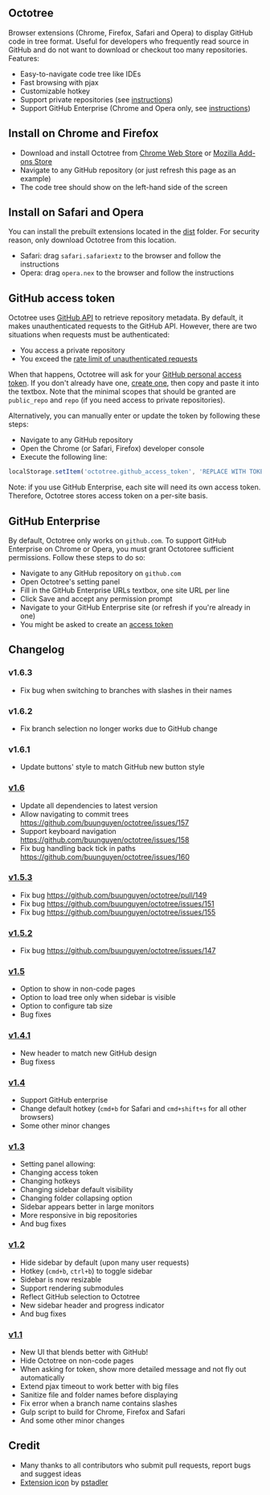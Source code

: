 ## Octotree
Browser extensions (Chrome, Firefox, Safari and Opera) to display GitHub code in tree format. Useful for developers who frequently read source in GitHub and do not want to download or checkout too many repositories. Features:

* Easy-to-navigate code tree like IDEs
* Fast browsing with pjax
* Customizable hotkey
* Support private repositories (see [instructions](#github-access-token))
* Support GitHub Enterprise (Chrome and Opera only, see [instructions](#github-enterprise))

## Install on Chrome and Firefox
* Download and install Octotree from [Chrome Web Store](https://chrome.google.com/webstore/detail/octotree/bkhaagjahfmjljalopjnoealnfndnagc) or [Mozilla Add-ons Store](https://addons.mozilla.org/en-US/firefox/addon/octotree/)
* Navigate to any GitHub repository (or just refresh this page as an example)
* The code tree should show on the left-hand side of the screen

## Install on Safari and Opera
You can install the prebuilt extensions located in the [dist](https://github.com/buunguyen/octotree/tree/master/dist) folder. For security reason, only download Octotree from this location.

* Safari: drag `safari.safariextz` to the browser and follow the instructions
* Opera: drag `opera.nex` to the browser and follow the instructions

## GitHub access token
Octotree uses [GitHub API](https://developer.github.com/v3/) to retrieve repository metadata. By default, it makes unauthenticated requests to the GitHub API. However, there are two situations when requests must be authenticated:

* You access a private repository
* You exceed the [rate limit of unauthenticated requests](https://developer.github.com/v3/#rate-limiting)

When that happens, Octotree will ask for your [GitHub personal access token](https://help.github.com/articles/creating-an-access-token-for-command-line-use). If you don't already have one, [create one](https://github.com/settings/tokens/new), then copy and paste it into the textbox. Note that the minimal scopes that should be granted are `public_repo` and `repo` (if you need access to private repositories).

Alternatively, you can manually enter or update the token by following these steps:

* Navigate to any GitHub repository
* Open the Chrome (or Safari, Firefox) developer console
* Execute the following line:
```javascript
localStorage.setItem('octotree.github_access_token', 'REPLACE WITH TOKEN')
```

Note: if you use GitHub Enterprise, each site will need its own access token. Therefore, Octotree stores access token on a per-site basis.


## GitHub Enterprise
By default, Octotree only works on `github.com`. To support GitHub Enterprise on Chrome or Opera, you must grant Octotoree sufficient permissions. Follow these steps to do so:

* Navigate to any GitHub repository on `github.com`
* Open Octotree's setting panel
* Fill in the GitHub Enterprise URLs textbox, one site URL per line
* Click Save and accept any permission prompt
* Navigate to your GitHub Enterprise site (or refresh if you're already in one)
* You might be asked to create an [access token](#github-access-token)


## Changelog

### v1.6.3
* Fix bug when switching to branches with slashes in their names

### v1.6.2
* Fix branch selection no longer works due to GitHub change

### v1.6.1
* Update buttons' style to match GitHub new button style

### [v1.6](https://github.com/buunguyen/octotree/issues?q=milestone%3A1.6+is%3Aclosed)
* Update all dependencies to latest version
* Allow navigating to commit trees https://github.com/buunguyen/octotree/issues/157
* Support keyboard navigation https://github.com/buunguyen/octotree/issues/158
* Fix bug handling back tick in paths https://github.com/buunguyen/octotree/issues/160

### [v1.5.3](https://github.com/buunguyen/octotree/issues?q=milestone%3A1.5.3+is%3Aclosed)
* Fix bug https://github.com/buunguyen/octotree/pull/149
* Fix bug https://github.com/buunguyen/octotree/issues/151
* Fix bug https://github.com/buunguyen/octotree/issues/155

### [v1.5.2](https://github.com/buunguyen/octotree/issues?q=milestone%3A1.5.2+is%3Aclosed)
* Fix bug https://github.com/buunguyen/octotree/issues/147

### [v1.5](https://github.com/buunguyen/octotree/issues?q=milestone%3A1.5+is%3Aclosed)
* Option to show in non-code pages
* Option to load tree only when sidebar is visible
* Option to configure tab size
* Bug fixes

### [v1.4.1](https://github.com/buunguyen/octotree/issues?q=milestone%3A1.4.1+is%3Aclosed)
* New header to match new GitHub design
* Bug fixess

### [v1.4](https://github.com/buunguyen/octotree/issues?labels=&milestone=4&page=1&state=closed)
* Support GitHub enterprise
* Change default hotkey (`cmd+b` for Safari and `cmd+shift+s` for all other browsers)
* Some other minor changes

### [v1.3](https://github.com/buunguyen/octotree/issues?labels=&milestone=3&page=1&state=closed)
* Setting panel allowing:
 * Changing access token
 * Changing hotkeys
 * Changing sidebar default visibility
 * Changing folder collapsing option
* Sidebar appears better in large monitors
* More responsive in big repositories
* And bug fixes

### [v1.2](https://github.com/buunguyen/octotree/issues?labels=&milestone=1&page=1&state=closed)
* Hide sidebar by default (upon many user requests)
* Hotkey (`cmd+b`, `ctrl+b`) to toggle sidebar
* Sidebar is now resizable
* Support rendering submodules
* Reflect GitHub selection to Octotree
* New sidebar header and progress indicator
* And bug fixes

### [v1.1](https://github.com/buunguyen/octotree/issues?labels=&milestone=2&page=1&state=closed)
* New UI that blends better with GitHub!
* Hide Octotree on non-code pages
* When asking for token, show more detailed message and not fly out automatically
* Extend pjax timeout to work better with big files
* Sanitize file and folder names before displaying
* Fix error when a branch name contains slashes
* Gulp script to build for Chrome, Firefox and Safari
* And some other minor changes

## Credit
* Many thanks to all contributors who submit pull requests, report bugs and suggest ideas
* [Extension icon](https://github.com/pstadler/octofolders) by [pstadler](https://github.com/pstadler)
